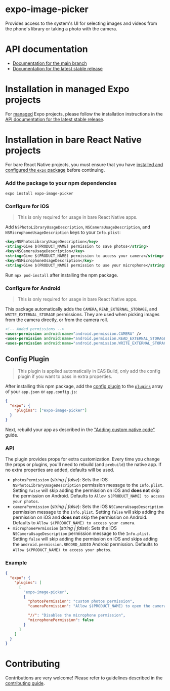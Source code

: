 # expo-image-picker

Provides access to the system's UI for selecting images and videos from the phone's library or taking a photo with the camera.

# API documentation

- [Documentation for the main branch](https://github.com/expo/expo/blob/main/docs/pages/versions/unversioned/sdk/imagepicker.mdx)
- [Documentation for the latest stable release](https://docs.expo.dev/versions/latest/sdk/imagepicker/)

# Installation in managed Expo projects

For [managed](https://docs.expo.dev/versions/latest/introduction/managed-vs-bare/) Expo projects, please follow the installation instructions in the [API documentation for the latest stable release](https://docs.expo.dev/versions/latest/sdk/imagepicker/).

# Installation in bare React Native projects

For bare React Native projects, you must ensure that you have [installed and configured the `expo` package](https://docs.expo.dev/bare/installing-expo-modules/) before continuing.

### Add the package to your npm dependencies

```
expo install expo-image-picker
```

### Configure for iOS

> This is only required for usage in bare React Native apps.

Add `NSPhotoLibraryUsageDescription`, `NSCameraUsageDescription`, and `NSMicrophoneUsageDescription` keys to your `Info.plist`:

```xml
<key>NSPhotoLibraryUsageDescription</key>
<string>Give $(PRODUCT_NAME) permission to save photos</string>
<key>NSCameraUsageDescription</key>
<string>Give $(PRODUCT_NAME) permission to access your camera</string>
<key>NSMicrophoneUsageDescription</key>
<string>Give $(PRODUCT_NAME) permission to use your microphone</string>
```

Run `npx pod-install` after installing the npm package.

### Configure for Android

> This is only required for usage in bare React Native apps.

This package automatically adds the `CAMERA`, `READ_EXTERNAL_STORAGE`, and `WRITE_EXTERNAL_STORAGE` permissions. They are used when picking images from the camera directly, or from the camera roll.

```xml
<!-- Added permissions -->
<uses-permission android:name="android.permission.CAMERA" />
<uses-permission android:name="android.permission.READ_EXTERNAL_STORAGE" />
<uses-permission android:name="android.permission.WRITE_EXTERNAL_STORAGE" />
```

## Config Plugin

> This plugin is applied automatically in EAS Build, only add the config plugin if you want to pass in extra properties.

After installing this npm package, add the [config plugin](https://docs.expo.io/guides/config-plugins/) to the [`plugins`](https://docs.expo.io/versions/latest/config/app/#plugins) array of your `app.json` or `app.config.js`:

```json
{
  "expo": {
    "plugins": ["expo-image-picker"]
  }
}
```

Next, rebuild your app as described in the ["Adding custom native code"](https://docs.expo.io/workflow/customizing/) guide.

### API

The plugin provides props for extra customization. Every time you change the props or plugins, you'll need to rebuild (and `prebuild`) the native app. If no extra properties are added, defaults will be used.

- `photosPermission` (_string | false_): Sets the iOS `NSPhotoLibraryUsageDescription` permission message to the `Info.plist`. Setting `false` will skip adding the permission on iOS and **does not** skip the permission on Android. Defaults to `Allow $(PRODUCT_NAME) to access your photos`.
- `cameraPermission` (_string | false_): Sets the iOS `NSCameraUsageDescription` permission message to the `Info.plist`. Setting `false` will skip adding the permission on iOS and **does not** skip the permission on Android. Defaults to `Allow $(PRODUCT_NAME) to access your camera`.
- `microphonePermission` (_string | false_): Sets the iOS `NSCameraUsageDescription` permission message to the `Info.plist`. Setting `false` will skip adding the permission on iOS and skips adding the `android.permission.RECORD_AUDIO` Android permission. Defaults to `Allow $(PRODUCT_NAME) to access your photos`.

### Example

```json
{
  "expo": {
    "plugins": [
      [
        "expo-image-picker",
        {
          "photosPermission": "custom photos permission",
          "cameraPermission": "Allow $(PRODUCT_NAME) to open the camera",

          "//": "Disables the microphone permission",
          "microphonePermission": false
        }
      ]
    ]
  }
}
```

# Contributing

Contributions are very welcome! Please refer to guidelines described in the [contributing guide](https://github.com/expo/expo#contributing).
